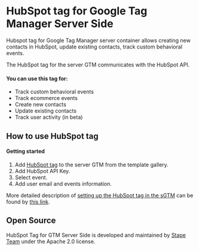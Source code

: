 # HubSpot tag for Google Tag Manager Server Side

Hubspot tag for Google Tag Manager server container allows creating new contacts in HubSpot, update existing contacts, track custom behavioral events.

The HubSpot tag for the server GTM communicates with the HubSpot API.

#### You can use this tag for:

- Track custom behavioral events
- Track ecommerce events
- Create new contacts
- Update existing contacts
- Track user activity (in beta)

## How to use HubSpot tag

#### Getting started

1. Add [HubSpot tag](https://tagmanager.google.com/gallery/#/owners/stape-io/templates/hubspot-tag) to the server GTM from the template gallery.
2. Add HubSpot API Key.
3. Select event.
4. Add user email and events information.


More detailed description of [setting up the HubSpot tag in the sGTM](https://stape.io/how-to-connect-website-with-hubspot-using-server-side-tracking/) can be found by [this link](https://stape.io/how-to-connect-website-with-hubspot-using-server-side-tracking/).

## Open Source

HubSpot Tag for GTM Server Side is developed and maintained by [Stape Team](https://stape.io/) under the Apache 2.0 license.
